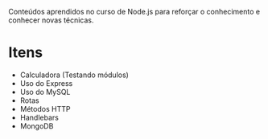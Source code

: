 Conteúdos aprendidos no curso de Node.js
para reforçar o conhecimento e conhecer novas técnicas.

<h1>Itens</h1>
    <ul>
        <li>Calculadora (Testando módulos)</li>
        <li>Uso do Express</li>
        <li>Uso do MySQL</li>
        <li>Rotas</li>
        <li>Métodos HTTP</li>
        <li>Handlebars</li>
        <li>MongoDB</li>
    </ul>